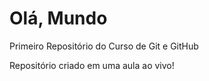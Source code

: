 # Olá, Mundo
 Primeiro Repositório do Curso de Git e GitHub

Repositório criado em uma aula ao vivo!